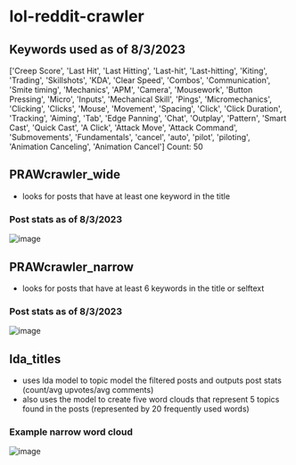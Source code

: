 # lol-reddit-crawler

## Keywords used as of 8/3/2023
['Creep Score', 'Last Hit', 'Last Hitting', 'Last-hit', 'Last-hitting', 
'Kiting', 'Trading', 'Skillshots', 'KDA', 'Clear Speed', 'Combos', 'Communication', 
'Smite timing', 'Mechanics', 'APM', 'Camera', 'Mousework', 'Button Pressing', 'Micro', 
'Inputs', 'Mechanical Skill', 'Pings', 'Micromechanics', 'Clicking', 'Clicks', 'Mouse', 'Movement', 
'Spacing', 'Click', 'Click Duration', 'Tracking', 'Aiming', 'Tab', 'Edge Panning', 'Chat', 'Outplay', 
'Pattern', 'Smart Cast', 'Quick Cast', 'A Click', 'Attack Move', 'Attack Command', 'Submovements', 
'Fundamentals', 'cancel', 'auto', 'pilot', 'piloting', 'Animation Canceling', 'Animation Cancel']
Count: 50

## PRAWcrawler_wide
- looks for posts that have at least one keyword in the title
### Post stats as of 8/3/2023
![image](https://github.com/rohann216/lol-reddit-crawler/assets/122564738/d2e8b7ba-eee4-43c9-81f0-24216ce44fc9)

## PRAWcrawler_narrow
- looks for posts that have at least 6 keywords in the title or selftext
### Post stats as of 8/3/2023
![image](https://github.com/rohann216/lol-reddit-crawler/assets/122564738/02381580-bf9e-4ffc-84ad-7899ed8b3cb7)

## lda_titles
- uses lda model to topic model the filtered posts and outputs post stats (count/avg upvotes/avg comments)
- also uses the model to create five word clouds that represent 5 topics found in the posts (represented by 20 frequently used words)
### Example narrow word cloud
![image](https://github.com/rohann216/lol-reddit-crawler/assets/122564738/3c21588a-c782-4082-86a2-402c472c695e)
